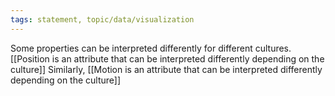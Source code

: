 ```yaml
---
tags: statement, topic/data/visualization
---
```

Some properties can be interpreted differently for different cultures. [[Position is an attribute that can be interpreted differently depending on the culture]] Similarly, [[Motion is an attribute that can be interpreted differently depending on the culture]]